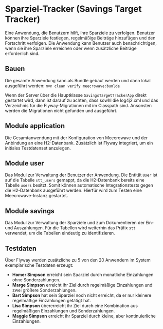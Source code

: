 # Sparziel-Tracker (Savings Target Tracker)

Eine Anwendung, die Benutzern hilft, ihre Sparziele zu verfolgen. 
Benutzer können ihre Sparziele festlegen, regelmäßige Beiträge hinzufügen und den Fortschritt verfolgen. 
Die Anwendung kann Benutzer auch benachrichtigen, wenn sie ihre Sparziele erreichen oder wenn zusätzliche Beiträge 
erforderlich sind.

## Bauen

Die gesamte Anwendung kann als Bundle gebaut werden und dann lokal ausgeführt werden:
`mvn clean verify meecrowave:bunlde`

Wenn der Server über die Hauptklasse `SavingsTargetTrackerApp` direkt gestartet wird, dann ist darauf zu achten,
dass sowhl die log4j2.xml und das Verzeichnis für die Flyway-Migrationen mit im Classpath sind.
Ansonsten werden die Migrationen nicht gefunden und ausgeführt.

## Module application

Die Gesamtanwendung mit der Konfiguration von Meecrowave und der Anbindung an eine H2-Datenbank.
Zusätzlich ist Flyway integriert, um ein initiales Testdatenset anzulegen.

## Module user

Das Modul zur Verwaltung der Benutzer der Anwendung.
Die Entität `User` ist auf die Tabelle `stt_users` gemappt, da die H2-Datenbank bereits eine Tabelle `users` besitzt.
Somit können automatische Integrationstests gegen die H2-Datenbank ausgeführt werden.
Hierfür wird zum Testen eine Meecrowave-Instanz gestartet.

## Module savings

Das Modul zur Verwaltung der Sparziele und zum Dokumentieren der Ein- und Auszahlungen.
Für die Tabellen wird weiterhin das Präfix `stt` verwendet, um die Tabellen eindeutig zu identifizieren.

## Testdaten
Über Flyway werden zusätzliche zu 5 von den 20 Anwendern im System exemplarische Testdaten erzeugt:

* __Homer Simpson__ erreicht sein Sparziel durch monatliche Einzahlungen ohne Sonderzahlungen.
* __Marge Simpson__ erreicht ihr Ziel durch regelmäßige Einzahlungen und zwei größere Sonderzahlungen.
* __Bart Simpson__ hat sein Sparziel noch nicht erreicht, da er nur kleinere regelmäßige Einzahlungen getätigt hat.
* __Lisa Simpson__ übererreicht ihr Ziel durch eine Kombination aus regelmäßigen Einzahlungen und Sonderzahlungen.
* __Maggie Simpson__ erreicht ihr Sparziel durch kleine, aber kontinuierliche Einzahlungen.